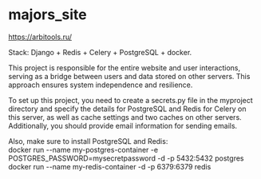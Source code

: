 # majors_site  

https://arbitools.ru/  


Stack: Django + Redis + Celery + PostgreSQL + docker.  

This project is responsible for the entire website and user interactions, serving as a bridge between users and data stored on other servers. This approach ensures system independence and resilience.  

To set up this project, you need to create a secrets.py file in the myproject directory and specify the details for PostgreSQL and Redis for Celery on this server, as well as cache settings and two caches on other servers. Additionally, you should provide email information for sending emails.

Also, make sure to install PostgreSQL and Redis:  
docker run --name my-postgres-container -e POSTGRES_PASSWORD=mysecretpassword -d -p 5432:5432 postgres  
docker run --name my-redis-container -d -p 6379:6379 redis  
